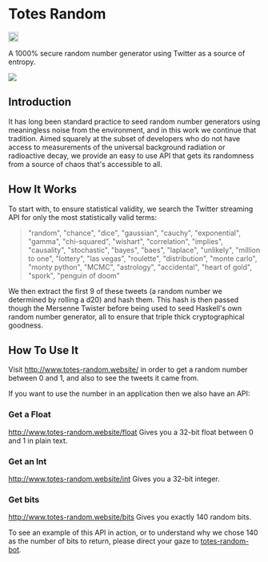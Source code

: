 Totes Random
=============
<a href='http://www.recurse.com' title='Made with love at the Recurse Center'><img src='https://cloud.githubusercontent.com/assets/2883345/11325206/336ea5f4-9150-11e5-9e90-d86ad31993d8.png' height='20px'/></a>

A 1000% secure random number generator using Twitter as a source of entropy.

<img src="http://www.jkly.io/images/totes_random.png">

Introduction
------------

It has long been standard practice to seed random number generators using meaningless noise from the environment, and in this work we continue that tradition. Aimed squarely at the subset of developers who do not have access to measurements of the universal background radiation or radioactive decay, we provide an easy to use API that gets its randomness from a source of chaos that's accessible to all.

How It Works
------------
To start with, to ensure statistical validity, we search the Twitter streaming API for only the most statistically valid terms:

> "random", "chance", "dice", "gaussian", "cauchy", "exponential", "gamma", "chi-squared", "wishart", "correlation", "implies", "causality", "stochastic", "bayes", "baes", "laplace", "unlikely", "million to one", "lottery", "las vegas", "roulette", "distribution", "monte carlo", "monty python", "MCMC", "astrology", "accidental", "heart of gold", "spork", "penguin of doom"

We then extract the first 9 of these tweets (a random number we determined by rolling a d20) and hash them. This hash is then passed though the Mersenne Twister before being used to seed Haskell's own random number generator, all to ensure that triple thick cryptographical goodness.


How To Use It
-------------
Visit http://www.totes-random.website/ in order to get a random number between 0 and 1, and also to see the tweets it came from. 

If you want to use the number in an application then we also have an API:

### Get a Float
http://www.totes-random.website/float 
Gives you a 32-bit float between 0 and 1 in plain text.

### Get an Int
http://www.totes-random.website/int
Gives you a 32-bit integer.

### Get bits
http://www.totes-random.website/bits
Gives you exactly 140 random bits.

To see an example of this API in action, or to understand why we chose 140 as the number of bits to return, please direct your gaze to [totes-random-bot](https://github.com/JKiely/Totes-Random-Bot).
